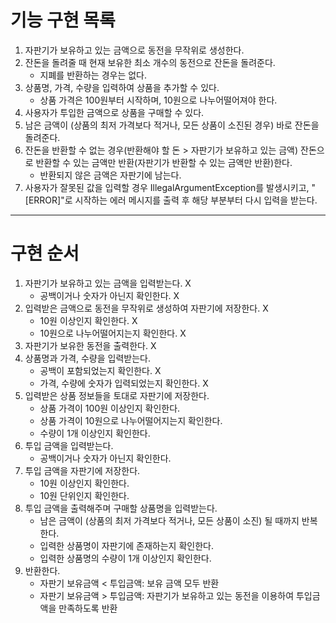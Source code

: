 # 기능 구현 목록
1. 자판기가 보유하고 있는 금액으로 동전을 무작위로 생성한다.
2. 잔돈을 돌려줄 때 현재 보유한 최소 개수의 동전으로 잔돈을 돌려준다.
   - 지폐를 반환하는 경우는 없다.
3. 상품명, 가격, 수량을 입력하여 상품을 추가할 수 있다.
   - 상품 가격은 100원부터 시작하며, 10원으로 나누어떨어져야 한다.
4. 사용자가 투입한 금액으로 상품을 구매할 수 있다.
5. 남은 금액이 (상품의 최저 가격보다 적거나, 모든 상품이 소진된 경우) 바로 잔돈을 돌려준다.
6. 잔돈을 반환할 수 없는 경우(반환해야 할 돈 > 자판기가 보유하고 있는 금액) 잔돈으로 반환할 수 있는 금액만 반환(자판기가 반환할 수 있는 금액만 반환)한다.
   - 반환되지 않은 금액은 자판기에 남는다.
7. 사용자가 잘못된 값을 입력할 경우 IllegalArgumentException를 발생시키고, "[ERROR]"로 시작하는 에러 메시지를 출력 후 해당 부분부터 다시 입력을 받는다.

---

# 구현 순서
1. 자판기가 보유하고 있는 금액을 입력받는다. X
   - 공백이거나 숫자가 아닌지 확인한다. X
2. 입력받은 금액으로 동전을 무작위로 생성하여 자판기에 저장한다. X
   - 10원 이상인지 확인한다. X
   - 10원으로 나누어떨어지는지 확인한다. X
3. 자판기가 보유한 동전을 출력한다. X
4. 상품명과 가격, 수량을 입력받는다.
   - 공백이 포함되었는지 확인한다. X
   - 가격, 수량에 숫자가 입력되었는지 확인한다. X
5. 입력받은 상품 정보들을 토대로 자판기에 저장한다.
   - 상품 가격이 100원 이상인지 확인한다.
   - 상품 가격이 10원으로 나누어떨어지는지 확인한다.
   - 수량이 1개 이상인지 확인한다.
6. 투입 금액을 입력받는다.
   - 공백이거나 숫자가 아닌지 확인한다.
7. 투입 금액을 자판기에 저장한다.
   - 10원 이상인지 확인한다.
   - 10원 단위인지 확인한다.
8. 투입 금액을 출력해주며 구매할 상품명을 입력받는다.
   - 남은 금액이 (상품의 최저 가격보다 적거나, 모든 상품이 소진) 될 때까지 반복한다.
   - 입력한 상품명이 자판기에 존재하는지 확인한다.
   - 입력한 상품명의 수량이 1개 이상인지 확인한다.
9. 반환한다.
   - 자판기 보유금액 < 투입금액: 보유 금액 모두 반환
   - 자판기 보유금액 > 투입금액: 자판기가 보유하고 있는 동전을 이용하여 투입금액을 만족하도록 반환